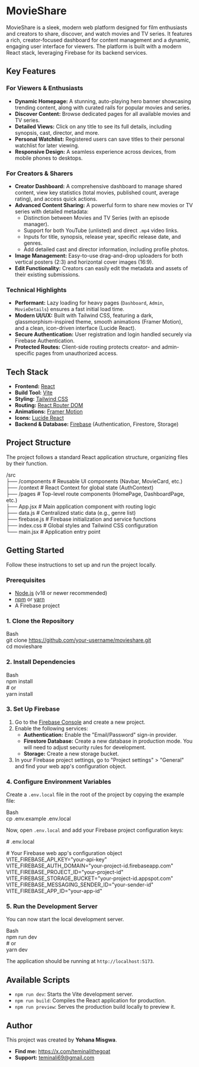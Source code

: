 # **MovieShare**

MovieShare is a sleek, modern web platform designed for film enthusiasts and creators to share, discover, and watch movies and TV series. It features a rich, creator-focused dashboard for content management and a dynamic, engaging user interface for viewers. The platform is built with a modern React stack, leveraging Firebase for its backend services.

## **Key Features**

### **For Viewers & Enthusiasts**

* **Dynamic Homepage:** A stunning, auto-playing hero banner showcasing trending content, along with curated rails for popular movies and series.  
* **Discover Content:** Browse dedicated pages for all available movies and TV series.  
* **Detailed Views:** Click on any title to see its full details, including synopsis, cast, director, and more.  
* **Personal Watchlist:** Registered users can save titles to their personal watchlist for later viewing.  
* **Responsive Design:** A seamless experience across devices, from mobile phones to desktops.

### **For Creators & Sharers**

* **Creator Dashboard:** A comprehensive dashboard to manage shared content, view key statistics (total movies, published count, average rating), and access quick actions.  
* **Advanced Content Sharing:** A powerful form to share new movies or TV series with detailed metadata:  
  * Distinction between Movies and TV Series (with an episode manager).  
  * Support for both YouTube (unlisted) and direct `.mp4` video links.  
  * Inputs for title, synopsis, release year, specific release date, and genres.  
  * Add detailed cast and director information, including profile photos.  
* **Image Management:** Easy-to-use drag-and-drop uploaders for both vertical posters (2:3) and horizontal cover images (16:9).  
* **Edit Functionality:** Creators can easily edit the metadata and assets of their existing submissions.

### **Technical Highlights**

* **Performant:** Lazy loading for heavy pages (`Dashboard`, `Admin`, `MovieDetails`) ensures a fast initial load time.  
* **Modern UI/UX:** Built with Tailwind CSS, featuring a dark, glassmorphism-inspired theme, smooth animations (Framer Motion), and a clean, icon-driven interface (Lucide React).  
* **Secure Authentication:** User registration and login handled securely via Firebase Authentication.  
* **Protected Routes:** Client-side routing protects creator- and admin-specific pages from unauthorized access.

## **Tech Stack**

* **Frontend:** [React](https://react.dev/)  
* **Build Tool:** [Vite](https://vitejs.dev/)  
* **Styling:** [Tailwind CSS](https://tailwindcss.com/)  
* **Routing:** [React Router DOM](https://reactrouter.com/)  
* **Animations:** [Framer Motion](https://www.framer.com/motion/)  
* **Icons:** [Lucide React](https://lucide.dev/)  
* **Backend & Database:** [Firebase](https://firebase.google.com/?authuser=1) (Authentication, Firestore, Storage)

## **Project Structure**

The project follows a standard React application structure, organizing files by their function.

/src  
├── /components      \# Reusable UI components (Navbar, MovieCard, etc.)  
├── /context         \# React Context for global state (AuthContext)  
├── /pages           \# Top-level route components (HomePage, DashboardPage, etc.)  
├── App.jsx          \# Main application component with routing logic  
├── data.js          \# Centralized static data (e.g., genre list)  
├── firebase.js      \# Firebase initialization and service functions  
├── index.css        \# Global styles and Tailwind CSS configuration  
└── main.jsx         \# Application entry point

## **Getting Started**

Follow these instructions to set up and run the project locally.

### **Prerequisites**

* [Node.js](https://nodejs.org/) (v18 or newer recommended)  
* [npm](https://www.npmjs.com/) or [yarn](https://yarnpkg.com/)  
* A Firebase project

### **1\. Clone the Repository**

Bash  
git clone https://github.com/your-username/movieshare.git  
cd movieshare

### **2\. Install Dependencies**

Bash  
npm install  
\# or  
yarn install

### **3\. Set Up Firebase**

1. Go to the [Firebase Console](https://console.firebase.google.com/?authuser=1) and create a new project.  
2. Enable the following services:  
   * **Authentication:** Enable the "Email/Password" sign-in provider.  
   * **Firestore Database:** Create a new database in production mode. You will need to adjust security rules for development.  
   * **Storage:** Create a new storage bucket.  
3. In your Firebase project settings, go to "Project settings" \> "General" and find your web app's configuration object.

### **4\. Configure Environment Variables**

Create a `.env.local` file in the root of the project by copying the example file:

Bash  
cp .env.example .env.local

Now, open `.env.local` and add your Firebase project configuration keys:

\# .env.local

\# Your Firebase web app's configuration object  
VITE\_FIREBASE\_API\_KEY="your-api-key"  
VITE\_FIREBASE\_AUTH\_DOMAIN="your-project-id.firebaseapp.com"  
VITE\_FIREBASE\_PROJECT\_ID="your-project-id"  
VITE\_FIREBASE\_STORAGE\_BUCKET="your-project-id.appspot.com"  
VITE\_FIREBASE\_MESSAGING\_SENDER\_ID="your-sender-id"  
VITE\_FIREBASE\_APP\_ID="your-app-id"

### **5\. Run the Development Server**

You can now start the local development server.

Bash  
npm run dev  
\# or  
yarn dev

The application should be running at `http://localhost:5173`.

## **Available Scripts**

* `npm run dev`: Starts the Vite development server.  
* `npm run build`: Compiles the React application for production.  
* `npm run preview`: Serves the production build locally to preview it.

## **Author**

This project was created by **Yohana Misgwa**.

* **Find me:** https://x.com/teminalithegoat  
* **Support:** teminali69@gmail.com

